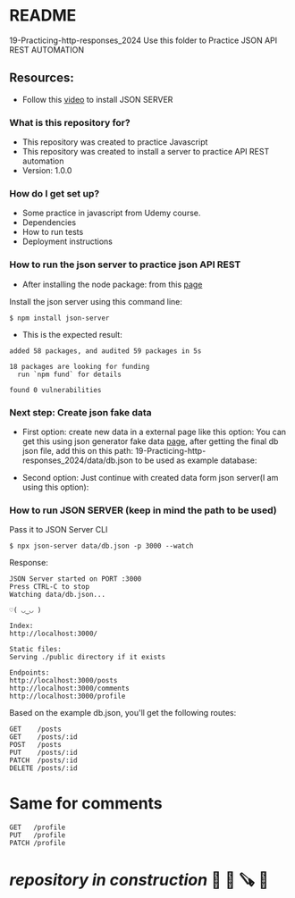 # README #

19-Practicing-http-responses_2024 Use this folder to Practice JSON API REST AUTOMATION

## Resources: 
- Follow this [video](https://www.youtube.com/watch?v=1xcKP__PxsY) to install JSON SERVER

### What is this repository for?

* This repository was created to practice Javascript 
* This repository was created to install a server to practice API REST automation
* Version: 1.0.0

### How do I get set up? ###

* Some practice in javascript from Udemy course. 
* Dependencies
* How to run tests 
* Deployment instructions

### How to run the json server to practice json API REST
* After installing the node package: from this [page](https://www.npmjs.com/package/json-server)

Install the json server using this command line: 
```shell
$ npm install json-server
```

- This is the expected result: 

```shell
added 58 packages, and audited 59 packages in 5s

18 packages are looking for funding
  run `npm fund` for details

found 0 vulnerabilities
```

### Next step: Create json fake data
- First option: create new data in a external page like this option: 
You can get this using json generator fake data [page](https://app.json-generator.com/A2TMUqblHYPI), after getting the final db json file, add this on this path: 19-Practicing-http-responses_2024/data/db.json to be used as example database: 

- Second option: Just continue with created data form json server(I am using this option):

### How to run JSON SERVER (keep in mind the path to be used)
Pass it to JSON Server CLI
```shell
$ npx json-server data/db.json -p 3000 --watch
``` 
Response: 
```shell
JSON Server started on PORT :3000
Press CTRL-C to stop
Watching data/db.json...

♡( ◡‿◡ )

Index:
http://localhost:3000/

Static files:
Serving ./public directory if it exists

Endpoints:
http://localhost:3000/posts
http://localhost:3000/comments
http://localhost:3000/profile
```

Based on the example db.json, you'll get the following routes:
```shell
GET    /posts
GET    /posts/:id
POST   /posts
PUT    /posts/:id
PATCH  /posts/:id
DELETE /posts/:id
```

# Same for comments
```shell
GET   /profile
PUT   /profile
PATCH /profile
```

# _repository in construction_ 🚧 🚜 🪚 🔧